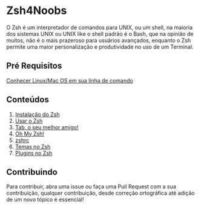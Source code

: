 # Zsh4Noobs

O Zsh é um interpretador de comandos para UNIX, ou um shell, na maioria dos sistemas UNIX ou UNIX like o shell padrão é o Bash, que na opinião de muitos, não é o mais prazeroso para usuários avançados,  enquanto o Zsh permite uma maior personalização e produtividade no uso de um Terminal.

## Pré Requisitos

[Conhecer Linux/Mac OS em sua linha de comando](https://github.com/lucashe4rt/linux4noobs)

## Conteúdos

1. [Instalação do Zsh](contents/instalacao/README.md)
2. [Usar o Zsh](contents/usando-zsh/README.md)
3. [Tab, o seu melhor amigo!](contents/tab/README.md)
4. [Oh My Zsh!](contents/ohmyzsh/README.md)
5. [zshrc](contents/zshrc/README.md)
6. [Temas no Zsh](contents/temas/README.md)
7. [Plugins no Zsh](contents/plugins/README.md)

## Contribuindo

Para contribuir, abra uma issue ou faça uma Pull Request com a sua contribuição, qualquer contribuição, desde correção ortográfica até adição de um novo tópico é essencial!
